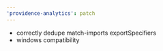 ```yaml
---
'providence-analytics': patch
---
```


- correctly dedupe match-imports exportSpecifiers
- windows compatibility
